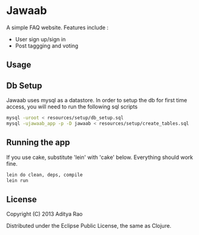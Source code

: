 # Jawaab

A simple FAQ website. Features include : 

 * User sign up/sign in
 * Post taggging and voting

## Usage

Db Setup
---------

Jawaab uses mysql as a datastore. In order to setup the db for first time access, you will need to run the following sql
scripts

```bash
mysql -uroot < resources/setup/db_setup.sql
mysql -ujawaab_app -p -D jawaab < resources/setup/create_tables.sql
```

Running the app
--------------

If you use cake, substitute 'lein' with 'cake' below. Everything should work fine.

```bash
lein do clean, deps, compile
lein run
`````

## License

Copyright (C) 2013 Aditya Rao

Distributed under the Eclipse Public License, the same as Clojure.

